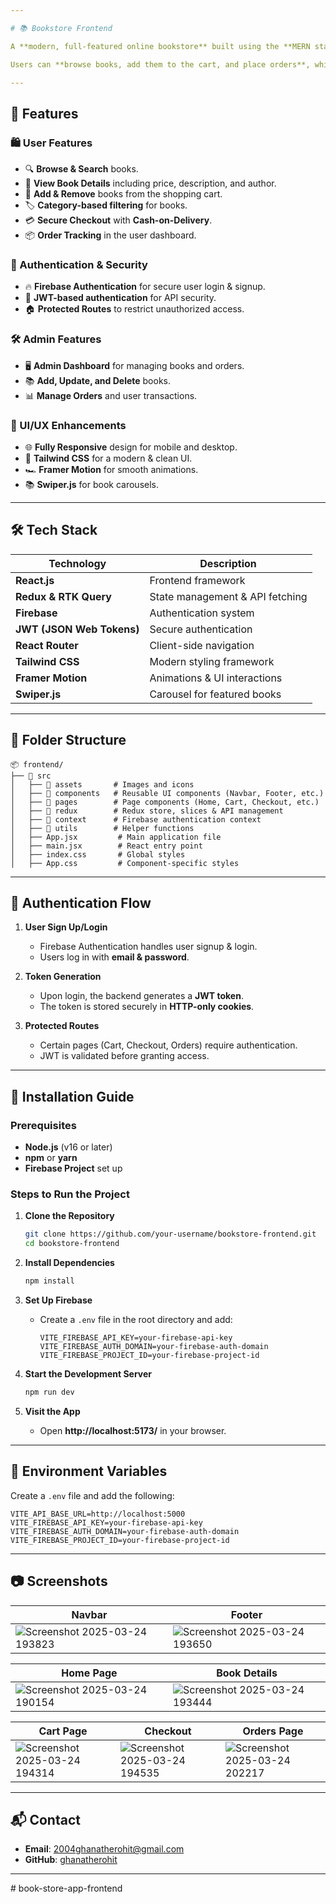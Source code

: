 ```yaml
---

# 📚 Bookstore Frontend  

A **modern, full-featured online bookstore** built using the **MERN stack**. This repository contains the **frontend**, developed with **React.js, Redux, Tailwind CSS, Firebase Authentication, and JWT** for secure user authentication.

Users can **browse books, add them to the cart, and place orders**, while **admins** can **manage inventory and orders**.

---
```


## 🚀 Features  

### 🛍️ User Features  
- 🔍 **Browse & Search** books.  
- 📖 **View Book Details** including price, description, and author.  
- 🛒 **Add & Remove** books from the shopping cart.  
- 🏷️ **Category-based filtering** for books.  
- 💳 **Secure Checkout** with **Cash-on-Delivery**.  
- 📦 **Order Tracking** in the user dashboard.  

### 🔐 Authentication & Security  
- 🔥 **Firebase Authentication** for secure user login & signup.  
- 🔑 **JWT-based authentication** for API security.  
- 🏠 **Protected Routes** to restrict unauthorized access.  

### 🛠️ Admin Features  
- 🖥️ **Admin Dashboard** for managing books and orders.  
- 📚 **Add, Update, and Delete** books.  
- 📊 **Manage Orders** and user transactions.  

### 🎨 UI/UX Enhancements  
- 🌐 **Fully Responsive** design for mobile and desktop.  
- 🎨 **Tailwind CSS** for a modern & clean UI.  
- 🏎️ **Framer Motion** for smooth animations.  
- 📚 **Swiper.js** for book carousels.  

---

## 🛠️ Tech Stack  

| Technology      | Description                      |  
|----------------|----------------------------------|  
| **React.js**   | Frontend framework              |  
| **Redux & RTK Query** | State management & API fetching |  
| **Firebase**   | Authentication system           |  
| **JWT (JSON Web Tokens)** | Secure authentication |  
| **React Router** | Client-side navigation        |  
| **Tailwind CSS** | Modern styling framework      |  
| **Framer Motion** | Animations & UI interactions |  
| **Swiper.js**  | Carousel for featured books    |  

---

## 📂 Folder Structure  

```
📦 frontend/  
├── 📁 src  
│   ├── 📁 assets       # Images and icons  
│   ├── 📁 components   # Reusable UI components (Navbar, Footer, etc.)  
│   ├── 📁 pages        # Page components (Home, Cart, Checkout, etc.)  
│   ├── 📁 redux        # Redux store, slices & API management  
│   ├── 📁 context      # Firebase authentication context  
│   ├── 📁 utils        # Helper functions  
│   ├── App.jsx         # Main application file  
│   ├── main.jsx        # React entry point  
│   ├── index.css       # Global styles  
│   ├── App.css         # Component-specific styles  
```

---

## 🔐 Authentication Flow  

1. **User Sign Up/Login**  
   - Firebase Authentication handles user signup & login.  
   - Users log in with **email & password**.  

2. **Token Generation**  
   - Upon login, the backend generates a **JWT token**.  
   - The token is stored securely in **HTTP-only cookies**.  

3. **Protected Routes**  
   - Certain pages (Cart, Checkout, Orders) require authentication.  
   - JWT is validated before granting access.  

---

## 🚀 Installation Guide  

### Prerequisites  
- **Node.js** (v16 or later)  
- **npm** or **yarn**  
- **Firebase Project** set up  

### Steps to Run the Project  

1. **Clone the Repository**  
   ```sh  
   git clone https://github.com/your-username/bookstore-frontend.git  
   cd bookstore-frontend  
   ```

2. **Install Dependencies**  
   ```sh  
   npm install  
   ```

3. **Set Up Firebase**  
   - Create a `.env` file in the root directory and add:  
     ```env  
     VITE_FIREBASE_API_KEY=your-firebase-api-key  
     VITE_FIREBASE_AUTH_DOMAIN=your-firebase-auth-domain  
     VITE_FIREBASE_PROJECT_ID=your-firebase-project-id  
     ```

4. **Start the Development Server**  
   ```sh  
   npm run dev  
   ```

5. **Visit the App**  
   - Open **http://localhost:5173/** in your browser.  

---

## 🔧 Environment Variables  

Create a `.env` file and add the following:  

```env  
VITE_API_BASE_URL=http://localhost:5000  
VITE_FIREBASE_API_KEY=your-firebase-api-key  
VITE_FIREBASE_AUTH_DOMAIN=your-firebase-auth-domain  
VITE_FIREBASE_PROJECT_ID=your-firebase-project-id  
```

---

## 📷 Screenshots  

| Navbar | Footer |
|---------|--------|
| ![Screenshot 2025-03-24 193823](https://github.com/user-attachments/assets/38542714-69b7-4d0f-aeaf-531b921467d8) | ![Screenshot 2025-03-24 193650](https://github.com/user-attachments/assets/6454ef7f-4d23-4a6d-b148-74be29996d7f) | 

| Home Page | Book Details |  
|-----------|-------------|
| ![Screenshot 2025-03-24 190154](https://github.com/user-attachments/assets/212fec4b-63b4-4d2c-8d30-6b9d3f6d13f9) | ![Screenshot 2025-03-24 193444](https://github.com/user-attachments/assets/66cfe209-f03d-470e-a86b-ca2c8c756835) |  

| Cart Page | Checkout | Orders Page | 
|-----------|-------------|----------|
| ![Screenshot 2025-03-24 194314](https://github.com/user-attachments/assets/c185c998-9704-4652-8f35-224bf4896b05) | ![Screenshot 2025-03-24 194535](https://github.com/user-attachments/assets/324a3ad5-041e-47e1-bbfb-ab7bb0098a30) | ![Screenshot 2025-03-24 202217](https://github.com/user-attachments/assets/1c7cfa84-6cb9-4360-bff5-37d925cc35f9)

---

## 📬 Contact  

- **Email**: 2004ghanatherohit@gmail.com  
- **GitHub**: [ghanatherohit](https://github.com/your-username)  

---
#   b o o k - s t o r e - a p p - f r o n t e n d 
 
 